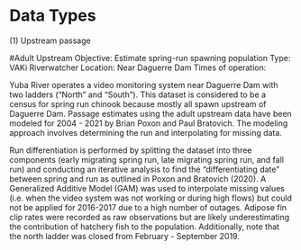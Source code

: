 # Data Types
(1) Upstream passage

#Adult Upstream
Objective: Estimate spring-run spawning population
Type: VAKi Riverwatcher
Location: Near Daguerre Dam
Times of operation:

Yuba River operates a video monitoring system near Daguerre Dam with two ladders (“North” and “South”). This dataset is considered to be a census for spring run chinook because mostly all spawn upstream of Daguerre Dam. Passage estimates using the adult upstream data have been modeled for 2004 - 2021 by Brian Poxon and Paul Bratovich. The modeling approach involves determining the run and interpolating for missing data.

Run differentiation is performed by splitting the dataset into three components (early migrating spring run, late migrating spring run, and fall run) and conducting an iterative analysis to find the “differentiating date” between spring and run as outlined in Poxon and Bratovich (2020). A Generalized Additive Model (GAM) was used to interpolate missing values (i.e. when the video system was not working or during high flows) but could not be applied for 2016-2017 due to a high number of outages. Adipose fin clip rates were recorded as raw observations but are likely underestimating the contribution of hatchery fish to the population. Additionally, note that the north ladder was closed from February - September 2019.
